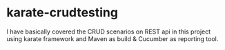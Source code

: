 # karate-crudtesting
I have basically covered the CRUD scenarios on REST api in this project using karate framework and  Maven as build &amp; Cucumber as reporting tool.
